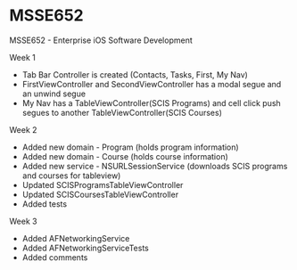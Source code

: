 MSSE652
=======

MSSE652 - Enterprise iOS Software Development

Week 1

- Tab Bar Controller is created (Contacts, Tasks, First, My Nav)
- FirstViewController and SecondViewController has a modal segue and an unwind segue
- My Nav has a TableViewController(SCIS Programs) and cell click push segues to another TableViewController(SCIS Courses)

Week 2

- Added new domain - Program (holds program information)
- Added new domain - Course (holds course information)
- Added new service - NSURLSessionService (downloads SCIS programs and courses for tableview)
- Updated SCISProgramsTableViewController
- Updated SCISCoursesTableViewController
- Added tests

Week 3

- Added AFNetworkingService
- Added AFNetworkingServiceTests
- Added comments
